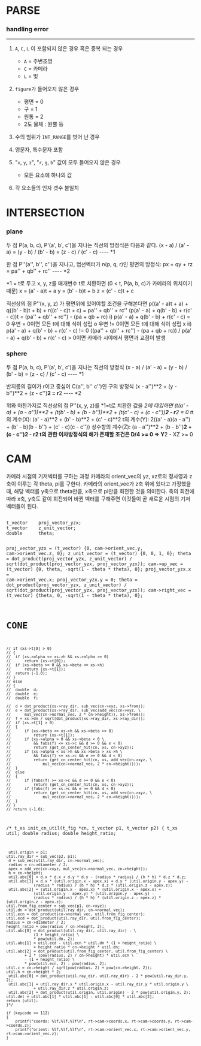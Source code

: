 # PARSE
### handling error
***
1. `A`, `C`, `L` 이 포함되지 않은 경우 혹은 중복 되는 경우
   - `A` = 주변조명
   - `C` = 카메라
   - `L` = 빛
     
2. `figure`가 들어오지 않은 경우
   - 평면 = 0
   - 구 = 1
   - 원통 = 2
   - 2도 물체 : 원뿔 등
     
3. 수의 범위가 `INT_RANGE`를 벗어 난 경우
   
4. 영문자, 특수문자 포함
   
5. "`x`, `y`, `z`", "`r`, `g`, `b`" 값이 모두 들어오지 않은 경우
   - 모든 요소에 하나의 값
     
6. 각 요소들의 인자 갯수 불일치

# INTERSECTION
### plane
두 점 P(a, b, c), P'(a', b', c')을 지나는 직선의 방정식은 다음과 같다.
(x - a) / (a' - a) = (y - b) / (b' - b) = (z - c) / (c' - c)		---- *1

한 점 P''(a'', b'', c'')을 지나고, 법선벡터가 n(p, q, r)인 평면의 방정식:
px + qy + rz = pa'' + qb'' + rc''								---- *2

*1 = t로 두고 x, y, z를 매개변수 t로 치환하면 (0 < t, P(a, b, c)가 카메라의 위치이기 때문)
x = (a' - a)t + a
y = (b' - b)t + b
z = (c' - c)t + c

직선상의 점 P''(x, y, z) 가 평면위에 있어야할 조건을 구해본다면
p((a' - a)t + a) + q((b' - b)t + b) + r((c' - c)t + c) = pa'' + qb'' + rc''
(p(a' - a) + q(b' - b) + r(c' - c))t = (pa'' + qb'' + rc'') - (pa + qb + rc)
i) p(a' - a) + q(b' - b) + r(c' - c) = 0
우변 = 0이면 모든 t에 대해 식이 성립 o
우변 != 0이면 모든 t에 대해 식이 성립 x
ii) p(a' - a) + q(b' - b) + r(c' - c) != 0
((pa'' + qb'' + rc'') - (pa + qb + rc)) / p(a' - a) + q(b' - b) + r(c' - c) > 0이면
카메라 시야에서 평면과 교점이 발생

### sphere
두 점 P(a, b, c), P'(a', b', c')을 지나는 직선의 방정식
(x - a) / (a' - a) = (y - b) / (b' - b) = (z - c) / (c' - c)		---- *1

반지름의 길이가 r이고 중심이 C(a'', b'' c'')인 구의 방정식
(x - a'')**2 + (y - b'')**2 + (z - c'')**2 = r**2					---- *2

위와 마찬가지로 직선상의 점 P''(x, y, z)를 *1=t로 치환한 값을 *2에 대입하면
(t(a' - a) + (a - a''))**2 +
(t(b' - b) + (b - b''))**2 +
(t(c' - c) + (c - c''))**2 - r**2 = 0
t*t의 계수(X): (a' - a)**2 + (b' - b)**2 + (c' - c)**2
t의 계수(Y): 2((a' - a)(a - a'') + (b' - b)(b - b'') + (c' - c)(c - c''))
상수항의 계수(Z): (a - a'')**2 + (b - b'')**2 + (c - c'')**2 - r**2
t의 관한 이차방정식의 해가 존재할 조건은
D/4 >= 0 => Y**2 - XZ >= 0

# CAM
카메라 시점의 기저벡터를 구하는 과정
카메라의 orient_vec의 yz, xz로의 정사영과 z축이 이루는 각 theta, pi를 구한다.
카메라의 orient_vec가 z축 위에 있다고 가정했을 때,
해당 벡터를 y축으로 theta만큼, x축으로 pi만큼 회전한 것을 의미한다.
축의 회전에 따라 x축, y축도 같이 회전되어 바뀐 벡터를 구해주면
이것들이 곧 새로운 시점의 기저벡터들이 된다.

<CODE v1>
t_vector	proj_vector_yzx;
t_vector	z_unit_vector;
double		theta;

proj_vector_yzx = (t_vector) {0, cam->orient_vec.y, cam->orient_vec.z, 0};
z_unit_vector = (t_vector) {0, 0, 1, 0};
theta = dot_product(proj_vector_yzx, z_unit_vector) /
		sqrt(dot_product(proj_vector_yzx, proj_vector_yzx));
cam->up_vec = (t_vector) {0, theta, -sqrt(1 - theta * theta), 0};
proj_vector_yzx.x = cam->orient_vec.x;
proj_vector_yzx.y = 0;
theta = dot_product(proj_vector_yzx, z_unit_vector) /
		sqrt(dot_product(proj_vector_yzx, proj_vector_yzx));
cam->right_vec = (t_vector) {theta, 0, -sqrt(1 - theta * theta), 0};

# CONE
	// if (xs->t[0] > 0)
	// {
	// 	if (xs->alpha <= xs->h && xs->alpha >= 0)
	// 		return (xs->t[0]);
	// 	if (xs->beta >= 0 && xs->beta <= xs->h)
	// 		return (xs->t[1]);
	// 	return (-1.0);
	// }
	// else
	// {
	// 	double	d;
	// 	double	e;
	// 	double	f;

	// 	d = dot_product(xs->ray_dir, sub_vec(cn->xyz, xs->from));
	// 	e = dot_product(xs->ray_dir, sub_vec(add_vec(cn->xyz, \
	// 		mul_vec(cn->normal_vec, 2 * cn->height)), xs->from));
	// 	f = xs->dn / sqrt(dot_product(xs->ray_dir, xs->ray_dir));
	// 	if (xs->t[1] > 0)
	// 	{
	// 		if (xs->beta <= xs->h && xs->beta >= 0)
	// 			return (xs->t[1]);
	// 		if (xs->alpha > 0 && xs->beta < 0 \
	// 			&& fabs(f) <= xs->c && d >= 0 && e < 0)
	// 			return (get_cn_center_hit(cn, xs, cn->xyz));
	// 		if (xs->alpha < xs->h && xs->beta > xs->h \
	// 			&& fabs(f) <= xs->c && e >= 0 && d < 0)
	// 			return (get_cn_center_hit(cn, xs, add_vec(cn->xyz, \
	// 				mul_vec(cn->normal_vec, 2 * cn->height))));
	// 	}
	// 	else
	// 	{
	// 		if (fabs(f) >= xs->c && d >= 0 && e < 0)
	// 			return (get_cn_center_hit(cn, xs, cn->xyz));
	// 		if (fabs(f) >= xs->c && e >= 0 && d < 0)
	// 			return (get_cn_center_hit(cn, xs, add_vec(cn->xyz, \
	// 				mul_vec(cn->normal_vec, 2 * cn->height))));
	// 	}
	// }
	// return (-1.0);

/*
t_xs		init_cn_util(t_fig *cn, t_vector p1, t_vector p2)
{
	t_xs	util;
	double	radius;
	double	height_ratio;

	 util.origin = p1;
	util.ray_dir = sub_vec(p2, p1);
	 d = sub_vec(util.ray_dir, cn->normal_vec);
	 radius = cn->diameter / 2;
	 apex = add_vec(cn->xyz, mul_vec(cn->normal_vec, cn->height));
	 h = cn->height;
	 util.abc[0] = d.x * d.x + d.y * d.y - (radius * radius) / (h * h) * d.z * d.z;
	 util.abc[1] = d.x * (util.origin.x - apex.x) + d.y * (util.origin.y - apex.y) -
	 			(radius * radius) / (h * h) * d.z * (util.origin.z - apex.z);
	 util.abc[2] = (util.origin.x - apex.x) * (util.origin.x - apex.x) +
				(util.origin.y - apex.y) * (util.origin.y - apex.y) -
				(radius * radius) / (h * h) * (util.origin.z - apex.z) * (util.origin.z - apex.z);
	util.from_fig_center = sub_vec(p1, cn->xyz);
	util.dn = dot_product(util.ray_dir, cn->normal_vec);
	util.ecn = dot_product(cn->normal_vec, util.from_fig_center);
	util.ecd = dot_product(util.ray_dir, util.from_fig_center);
	radius = cn->diameter / 2;
	height_ratio = pow(radius / cn->height, 2);
	util.abc[0] = dot_product(util.ray_dir, util.ray_dir) - \
				(1 + height_ratio) \
				* pow(util.dn, 2);
	util.abc[1] = util.ecd - util.ecn * util.dn * (1 + height_ratio) \
				+ height_ratio * cn->height * util.dn;
	util.abc[2] = dot_product(util.from_fig_center, util.from_fig_center) \
			+ 2 * (pow(radius, 2) / cn->height) * util.ecn \
			- (1 + height_ratio) \
			* pow(util.ecn, 2) - pow(radius, 2);
	util.c = cn->height / sqrt(pow(radius, 2) + pow(cn->height, 2));
	util.h = cn->height * 2;
	 util.abc[0] = dot_product(util.ray_dir, util.ray_dir) - 2 * pow(util.ray_dir.y, 2);
	 util.abc[1] = util.ray_dir.x * util.origin.x - util.ray_dir.y * util.origin.y \
				+ util.ray_dir.z * util.origin.z;
	 util.abc[2] = dot_product(util.origin, util.origin) - 2 * pow(util.origin.y, 2);
	util.det = util.abc[1] * util.abc[1] - util.abc[0] * util.abc[2];
	return (util);
	}*/

	if (keycode == 112)
	{
		printf("coords: %lf,%lf,%lf\n", rt->cam->coords.x, rt->cam->coords.y, rt->cam->coords.z);
		printf("orient: %lf,%lf,%lf\n", rt->cam->orient_vec.x, rt->cam->orient_vec.y, rt->cam->orient_vec.z);
	}